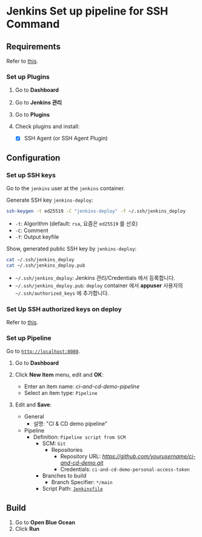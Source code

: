 # Jenkins Set up pipeline for SSH Command

## Requirements

Refer to [this](./jenkins.md).

### Set up Plugins

1. Go to **Dashboard**

2. Go to **Jenkins 관리**

3. Go to **Plugins**

4. Check plugins and install:

   - [x] SSH Agent (or SSH Agent Plugin)

## Configuration

### Set up SSH keys

Go to the `jenkins` user at the `jenkins` container.

Generate SSH key `jenkins-deploy`:

```bash
ssh-keygen -t ed25519 -C "jenkins-deploy" -f ~/.ssh/jenkins_deploy
```

- `-t`: Algorithm (default: `rsa`, 요즘은 `ed25519` 를 선호)
- `-C`: Comment
- `-f`: Output keyfile

Show, generated public SSH key by `jenkins-deploy`:

```bash
cat ~/.ssh/jenkins_deploy
cat ~/.ssh/jenkins_deploy.pub
```

- `~/.ssh/jenkins_deploy`: Jenkins 관리/Credentials 에서 등록합니다.
- `~/.ssh/jenkins_deploy.pub`: `deploy` container 에서 **appuser** 사용자의 `~/.ssh/authorized_keys` 에 추가합니다.

### Set Up SSH authorized keys on deploy

Refer to [this](./deploy.md#set-up-ssh-authorized-keys-for-jenkins).

### Set up Pipeline

Go to [`http://localhost:8080`](http://localhost:8080).

1. Go to **Dashboard**

2. Click **New Item** menu, edit and **OK**:

   - Enter an item name: _ci-and-cd-demo-pipeline_
   - Select an item type: `Pipeline`

3. Edit and **Save**:

   - General
     - 설명: "CI & CD demo pipeline"
   - Pipeline
     - Definition: `Pipeline script from SCM`
       - SCM: `Git`
         - Repositories
           - Repository URL: _https://github.com/yourusername/ci-and-cd-demo.git_
           - Credentials: `ci-and-cd-demo-personal-access-token`
       - Branches to build
         - Branch Specifier: `*/main`
       - Script Path: [`Jenkinsfile`](../Jenkinsfile)

## Build

1. Go to **Open Blue Ocean**
2. Click **Run**
